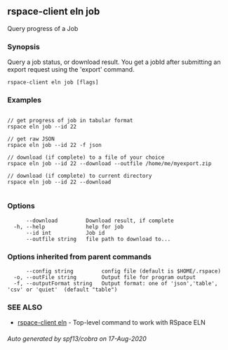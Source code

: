 ## rspace-client eln job

Query progress of a Job

### Synopsis

 Query a job status, or download result. You get a jobId after submitting an export
	 request using the 'export' command.
	

```
rspace-client eln job [flags]
```

### Examples

```

// get progress of job in tabular format
rspace eln job --id 22

// get raw JSON
rspace eln job --id 22 -f json

// download (if complete) to a file of your choice
rspace eln job --id 22 --download --outfile /home/me/myexport.zip

// download (if complete) to current directory
rspace eln job --id 22 --download
	
```

### Options

```
      --download         Download result, if complete
  -h, --help             help for job
      --id int           Job id
      --outfile string   file path to download to...
```

### Options inherited from parent commands

```
      --config string         config file (default is $HOME/.rspace)
  -o, --outFile string        Output file for program output
  -f, --outputFormat string   Output format: one of 'json','table', 'csv' or 'quiet'  (default "table")
```

### SEE ALSO

* [rspace-client eln](rspace-client_eln.md)	 - Top-level command to work with RSpace ELN

###### Auto generated by spf13/cobra on 17-Aug-2020
